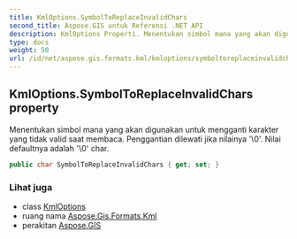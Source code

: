 ```yaml
---
title: KmlOptions.SymbolToReplaceInvalidChars
second_title: Aspose.GIS untuk Referensi .NET API
description: KmlOptions Properti. Menentukan simbol mana yang akan digunakan untuk mengganti karakter yang tidak valid saat membaca. Penggantian dilewati jika nilainya 0. Nilai defaultnya adalah 0 char.
type: docs
weight: 50
url: /id/net/aspose.gis.formats.kml/kmloptions/symboltoreplaceinvalidchars/
---
```

## KmlOptions.SymbolToReplaceInvalidChars property

Menentukan simbol mana yang akan digunakan untuk mengganti karakter yang tidak valid saat membaca. Penggantian dilewati jika nilainya '\0'. Nilai defaultnya adalah '\0' char.

```csharp
public char SymbolToReplaceInvalidChars { get; set; }
```

### Lihat juga

* class [KmlOptions](../)
* ruang nama [Aspose.Gis.Formats.Kml](../../kmloptions/)
* perakitan [Aspose.GIS](../../../)


